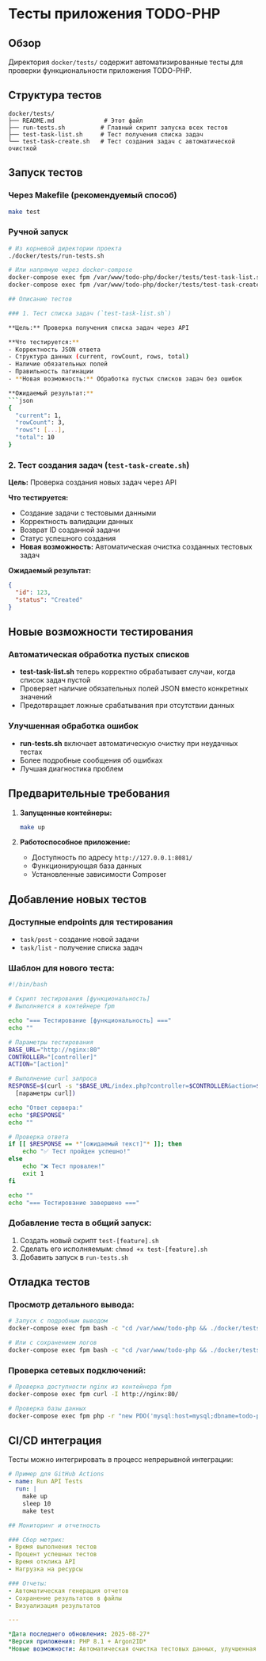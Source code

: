 # Тесты приложения TODO-PHP

## Обзор

Директория `docker/tests/` содержит автоматизированные тесты для проверки функциональности приложения TODO-PHP.

## Структура тестов

```
docker/tests/
├── README.md              # Этот файл
├── run-tests.sh          # Главный скрипт запуска всех тестов
├── test-task-list.sh     # Тест получения списка задач
└── test-task-create.sh   # Тест создания задач с автоматической очисткой
```

## Запуск тестов

### Через Makefile (рекомендуемый способ)
```bash
make test
```

### Ручной запуск
```bash
# Из корневой директории проекта
./docker/tests/run-tests.sh

# Или напрямую через docker-compose
docker-compose exec fpm /var/www/todo-php/docker/tests/test-task-list.sh
docker-compose exec fpm /var/www/todo-php/docker/tests/test-task-create.sh

## Описание тестов

### 1. Тест списка задач (`test-task-list.sh`)

**Цель:** Проверка получения списка задач через API

**Что тестируется:**
- Корректность JSON ответа
- Структура данных (current, rowCount, rows, total)
- Наличие обязательных полей
- Правильность пагинации
- **Новая возможность:** Обработка пустых списков задач без ошибок

**Ожидаемый результат:**
```json
{
  "current": 1,
  "rowCount": 3,
  "rows": [...],
  "total": 10
}
```

### 2. Тест создания задач (`test-task-create.sh`)

**Цель:** Проверка создания новых задач через API

**Что тестируется:**
- Создание задачи с тестовыми данными
- Корректность валидации данных
- Возврат ID созданной задачи
- Статус успешного создания
- **Новая возможность:** Автоматическая очистка созданных тестовых задач

**Ожидаемый результат:**
```json
{
  "id": 123,
  "status": "Created"
}
```

## Новые возможности тестирования

### Автоматическая обработка пустых списков
- **test-task-list.sh** теперь корректно обрабатывает случаи, когда список задач пустой
- Проверяет наличие обязательных полей JSON вместо конкретных значений
- Предотвращает ложные срабатывания при отсутствии данных

### Улучшенная обработка ошибок
- **run-tests.sh** включает автоматическую очистку при неудачных тестах
- Более подробные сообщения об ошибках
- Лучшая диагностика проблем

## Предварительные требования

1. **Запущенные контейнеры:**
   ```bash
   make up
   ```

2. **Работоспособное приложение:**
   - Доступность по адресу `http://127.0.0.1:8081/`
   - Функционирующая база данных
   - Установленные зависимости Composer

## Добавление новых тестов

### Доступные endpoints для тестирования

- `task/post` - создание новой задачи
- `task/list` - получение списка задач

### Шаблон для нового теста:
```bash
#!/bin/bash

# Скрипт тестирования [функциональность]
# Выполняется в контейнере fpm

echo "=== Тестирование [функциональность] ==="
echo ""

# Параметры тестирования
BASE_URL="http://nginx:80"
CONTROLLER="[controller]"
ACTION="[action]"

# Выполнение curl запроса
RESPONSE=$(curl -s "$BASE_URL/index.php?controller=$CONTROLLER&action=$ACTION" \
  [параметры curl])

echo "Ответ сервера:"
echo "$RESPONSE"
echo ""

# Проверка ответа
if [[ $RESPONSE == *"[ожидаемый текст]"* ]]; then
    echo "✅ Тест пройден успешно!"
else
    echo "❌ Тест провален!"
    exit 1
fi

echo ""
echo "=== Тестирование завершено ==="
```

### Добавление теста в общий запуск:
1. Создать новый скрипт `test-[feature].sh`
2. Сделать его исполняемым: `chmod +x test-[feature].sh`
3. Добавить запуск в `run-tests.sh`

## Отладка тестов

### Просмотр детального вывода:
```bash
# Запуск с подробным выводом
docker-compose exec fpm bash -c "cd /var/www/todo-php && ./docker/tests/test-task-list.sh"

# Или с сохранением логов
docker-compose exec fpm bash -c "cd /var/www/todo-php && ./docker/tests/test-task-list.sh" 2>&1 | tee test.log
```

### Проверка сетевых подключений:
```bash
# Проверка доступности nginx из контейнера fpm
docker-compose exec fpm curl -I http://nginx:80/

# Проверка базы данных
docker-compose exec fpm php -r "new PDO('mysql:host=mysql;dbname=todo-php', 'root', 'root'); echo 'DB OK';"
```

## CI/CD интеграция

Тесты можно интегрировать в процесс непрерывной интеграции:

```yaml
# Пример для GitHub Actions
- name: Run API Tests
  run: |
    make up
    sleep 10
    make test

## Мониторинг и отчетность

### Сбор метрик:
- Время выполнения тестов
- Процент успешных тестов
- Время отклика API
- Нагрузка на ресурсы

### Отчеты:
- Автоматическая генерация отчетов
- Сохранение результатов в файлы
- Визуализация результатов

---

*Дата последнего обновления: 2025-08-27*
*Версия приложения: PHP 8.1 + Argon2ID*
*Новые возможности: Автоматическая очистка тестовых данных, улучшенная обработка пустых списков*